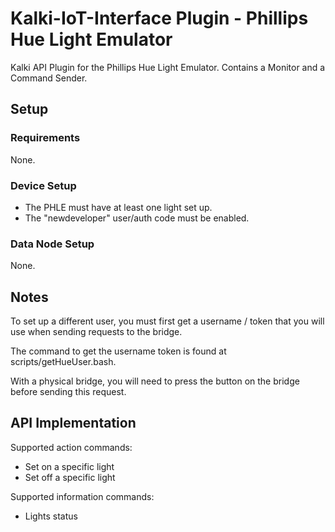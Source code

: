 # Kalki-IoT-Interface Plugin - Phillips Hue Light Emulator
Kalki API Plugin for the Phillips Hue Light Emulator. Contains a Monitor and a Command Sender.

## Setup

### Requirements
None.

### Device Setup

- The PHLE must have at least one light set up.
- The "newdeveloper" user/auth code must be enabled.

### Data Node Setup

None.

## Notes
To set up a different user, you must first get a username / token that you will use when sending requests to the bridge.

The command to get the username token is found at scripts/getHueUser.bash. 

With a physical bridge, you will need to press the button on the bridge before sending this request.

## API Implementation

Supported action commands:
- Set on a specific light
- Set off a specific light

Supported information commands:
- Lights status

